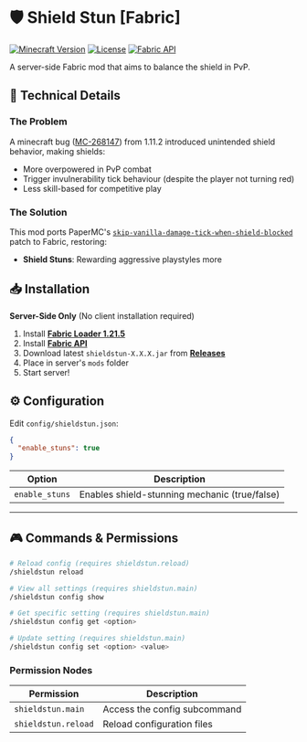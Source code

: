 # 🛡️ Shield Stun [Fabric]

[//]: # ([![Modrinth]&#40;https://img.shields.io/modrinth/v/shieldstun?label=Modrinth&style=flat-square&#41;]&#40;https://modrinth.com/mod/shieldstun&#41;)
[![Minecraft Version](https://img.shields.io/badge/Minecraft-1.21.5-green?style=flat-square)](https://minecraft.net)
[![License](https://img.shields.io/github/license/Libreh/ShieldStun?style=flat-square)](LICENSE)
[![Fabric API](https://img.shields.io/badge/Requires-Fabric%20API-blue?style=flat-square)](https://modrinth.com/mod/fabric-api)

A server-side Fabric mod that aims to balance the shield in PvP.

## 🔧 Technical Details

### The Problem
A minecraft bug ([MC-268147](https://bugs.mojang.com/browse/MC-268147)) from 1.11.2 introduced unintended shield behavior, making shields:
- More overpowered in PvP combat
- Trigger invulnerability tick behaviour (despite the player not turning red)
- Less skill-based for competitive play

### The Solution
This mod ports PaperMC's [`skip-vanilla-damage-tick-when-shield-blocked`](https://github.com/PaperMC/Paper/blob/main/paper-server/patches/sources/net/minecraft/world/entity/LivingEntity.java.patch#L1241) patch to Fabric, restoring:
- **Shield Stuns**: Rewarding aggressive playstyles more

## 📥 Installation

**Server-Side Only** (No client installation required)

1. Install **[Fabric Loader 1.21.5](https://fabricmc.net/use/)**
2. Install **[Fabric API](https://modrinth.com/mod/fabric-api)**
3. Download latest `shieldstun-X.X.X.jar` from **[Releases](https://github.com/Libreh/ShieldStun/releases)**
4. Place in server's `mods` folder
5. Start server!

## ⚙️ Configuration

Edit `config/shieldstun.json`:

```json
{
  "enable_stuns": true
}
```

| Option                   | Description                                                                  |
|--------------------------|------------------------------------------------------------------------------|
| `enable_stuns`           | Enables shield-stunning mechanic (true/false)                                |
---

## 🎮 Commands & Permissions

```bash
# Reload config (requires shieldstun.reload)
/shieldstun reload

# View all settings (requires shieldstun.main)
/shieldstun config show

# Get specific setting (requires shieldstun.main)
/shieldstun config get <option>

# Update setting (requires shieldstun.main)
/shieldstun config set <option> <value>
```

### Permission Nodes
| Permission            | Description                  |
|-----------------------|------------------------------|
| `shieldstun.main`     | Access the config subcommand |
| `shieldstun.reload`   | Reload configuration files   |# 🛡️ Shield Stun [Fabric]
